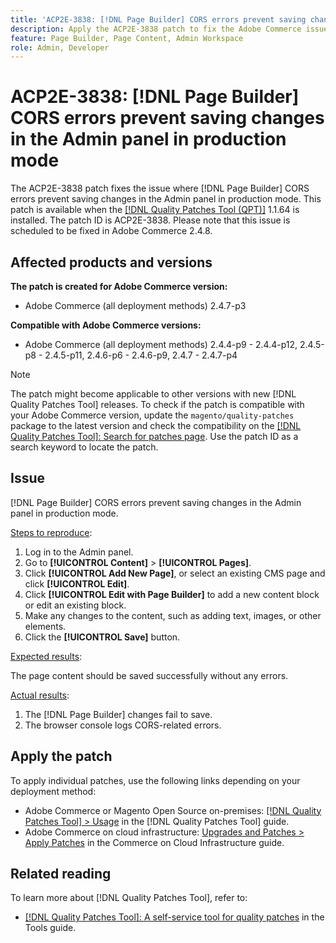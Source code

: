 ```yaml
---
title: 'ACP2E-3838: [!DNL Page Builder] CORS errors prevent saving changes in the Admin panel in production mode'
description: Apply the ACP2E-3838 patch to fix the Adobe Commerce issue where [!DNL Page Builder] CORS errors prevent saving changes in the Admin panel in production mode.
feature: Page Builder, Page Content, Admin Workspace
role: Admin, Developer
---
```


# ACP2E-3838: [!DNL Page Builder] CORS errors prevent saving changes in the Admin panel in production mode

The ACP2E-3838 patch fixes the issue where [!DNL Page Builder] CORS errors prevent saving changes in the Admin panel in production mode. This patch is available when the [[!DNL Quality Patches Tool (QPT)]](/help/tools/quality-patches-tool/quality-patches-tool-to-self-serve-quality-patches.md) 1.1.64 is installed. The patch ID is ACP2E-3838. Please note that this issue is scheduled to be fixed in Adobe Commerce 2.4.8.

## Affected products and versions

**The patch is created for Adobe Commerce version:**

* Adobe Commerce (all deployment methods) 2.4.7-p3

**Compatible with Adobe Commerce versions:**

* Adobe Commerce (all deployment methods) 2.4.4-p9 - 2.4.4-p12, 2.4.5-p8 - 2.4.5-p11, 2.4.6-p6 - 2.4.6-p9, 2.4.7 - 2.4.7-p4

>[!NOTE]
>
>The patch might become applicable to other versions with new [!DNL Quality Patches Tool] releases. To check if the patch is compatible with your Adobe Commerce version, update the `magento/quality-patches` package to the latest version and check the compatibility on the [[!DNL Quality Patches Tool]: Search for patches page](https://experienceleague.adobe.com/tools/commerce-quality-patches/index.html). Use the patch ID as a search keyword to locate the patch.

## Issue

[!DNL Page Builder] CORS errors prevent saving changes in the Admin panel in production mode.

<u>Steps to reproduce</u>:

1. Log in to the Admin panel.
1. Go to **[!UICONTROL Content]** > **[!UICONTROL Pages]**.
1. Click **[!UICONTROL Add New Page]**, or select an existing CMS page and click **[!UICONTROL Edit]**.
1. Click **[!UICONTROL Edit with Page Builder]** to add a new content block or edit an existing block.
1. Make any changes to the content, such as adding text, images, or other elements.
1. Click the **[!UICONTROL Save]** button.

<u>Expected results</u>:

The page content should be saved successfully without any errors.

<u>Actual results</u>:

1. The [!DNL Page Builder] changes fail to save.
1. The browser console logs CORS-related errors.

## Apply the patch

To apply individual patches, use the following links depending on your deployment method:

* Adobe Commerce or Magento Open Source on-premises: [[!DNL Quality Patches Tool] > Usage](/help/tools/quality-patches-tool/usage.md) in the [!DNL Quality Patches Tool] guide.
* Adobe Commerce on cloud infrastructure: [Upgrades and Patches > Apply Patches](https://experienceleague.adobe.com/docs/commerce-cloud-service/user-guide/develop/upgrade/apply-patches.html) in the Commerce on Cloud Infrastructure guide.

## Related reading

To learn more about [!DNL Quality Patches Tool], refer to:

* [[!DNL Quality Patches Tool]: A self-service tool for quality patches](/help/tools/quality-patches-tool/quality-patches-tool-to-self-serve-quality-patches.md) in the Tools guide.
